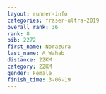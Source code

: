 ```yaml
---
layout: runner-info 
categories: fraser-ultra-2019 
overall_rank: 36
rank: 8
bib: 2272
first_name: Norazura
last_name: A Wahab
distance: 22KM
category: 22KM
gender: Female
finish_time: 3-06-19
---
```

